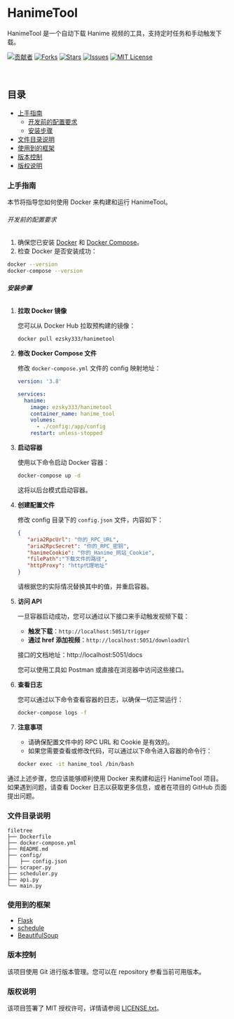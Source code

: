 # HanimeTool

HanimeTool 是一个自动下载 Hanime 视频的工具，支持定时任务和手动触发下载。

<!-- PROJECT SHIELDS -->

[![贡献者][contributors-shield]][contributors-url]
[![Forks][forks-shield]][forks-url]
[![Stars][stars-shield]][stars-url]
[![Issues][issues-shield]][issues-url]
[![MIT License][license-shield]][license-url]

<!-- PROJECT LOGO -->
<br />

## 目录

- [上手指南](#上手指南)
  - [开发前的配置要求](#开发前的配置要求)
  - [安装步骤](#安装步骤)
- [文件目录说明](#文件目录说明)
- [使用到的框架](#使用到的框架)
- [版本控制](#版本控制)
- [版权说明](#版权说明)

### 上手指南

本节将指导您如何使用 Docker 来构建和运行 HanimeTool。

###### 开发前的配置要求

1. 确保您已安装 [Docker](https://docs.docker.com/get-docker/) 和 [Docker Compose](https://docs.docker.com/compose/install/)。
2. 检查 Docker 是否安装成功：

```sh
docker --version
docker-compose --version
```

###### **安装步骤**

1. **拉取 Docker 镜像**

   您可以从 Docker Hub 拉取预构建的镜像：

   ```sh
   docker pull ezsky333/hanimetool
   ```

2. **修改 Docker Compose 文件**

   修改 `docker-compose.yml` 文件的 config 映射地址：

   ```yaml
   version: '3.8'

   services:
     hanime:
       image: ezsky333/hanimetool
       container_name: hanime_tool
       volumes:
         - ./config:/app/config
       restart: unless-stopped
   ```

3. **启动容器**

   使用以下命令启动 Docker 容器：

   ```sh
   docker-compose up -d
   ```

   这将以后台模式启动容器。

4. **创建配置文件**

   修改 config 目录下的 `config.json` 文件，内容如下：

   ```json
   {
      "aria2RpcUrl": "你的_RPC_URL",
      "aria2RpcSecret": "你的_RPC_密钥",
      "hanimeCookie": "你的_Hanime_网站_Cookie",
      "filePath":"下载文件的路径",
      "httpProxy": "http代理地址"
   }
   ```

   请根据您的实际情况替换其中的值，并重启容器。

5. **访问 API**

   一旦容器启动成功，您可以通过以下接口来手动触发视频下载：

   - **触发下载**：`http://localhost:5051/trigger`
   - **通过 href 添加视频**：`http://localhost:5051/downloadUrl`

   接口的文档地址：http://localhost:5051/docs

   您可以使用工具如 Postman 或直接在浏览器中访问这些接口。

6. **查看日志**

   您可以通过以下命令查看容器的日志，以确保一切正常运行：

   ```sh
   docker-compose logs -f
   ```

7. **注意事项**

   - 请确保配置文件中的 RPC URL 和 Cookie 是有效的。
   - 如果您需要查看或修改代码，可以通过以下命令进入容器的命令行：

   ```sh
   docker exec -it hanime_tool /bin/bash
   ```

通过上述步骤，您应该能够顺利使用 Docker 来构建和运行 HanimeTool 项目。如果遇到问题，请查看 Docker 日志以获取更多信息，或者在项目的 GitHub 页面提出问题。

### 文件目录说明

```
filetree 
├── Dockerfile
├── docker-compose.yml
├── README.md
├── config/
│   ├── config.json
├── scraper.py
├── scheduler.py
├── api.py
└── main.py
```

### 使用到的框架

- [Flask](https://flask.palletsprojects.com)
- [schedule](https://schedule.readthedocs.io)
- [BeautifulSoup](https://www.crummy.com/software/BeautifulSoup/bs4/doc/)

### 版本控制

该项目使用 Git 进行版本管理。您可以在 repository 参看当前可用版本。

### 版权说明

该项目签署了 MIT 授权许可，详情请参阅 [LICENSE.txt](https://github.com/eventhorizonsky/HanimeTool/blob/master/LICENSE.txt)。

<!-- links -->
[your-project-path]: eventhorizonsky/HanimeTool
[contributors-shield]: https://img.shields.io/github/contributors/eventhorizonsky/HanimeTool.svg?style=flat-square
[contributors-url]: https://github.com/eventhorizonsky/HanimeTool/graphs/contributors
[forks-shield]: https://img.shields.io/github/forks/eventhorizonsky/HanimeTool.svg?style=flat-square
[forks-url]: https://github.com/eventhorizonsky/HanimeTool/network/members
[stars-shield]: https://img.shields.io/github/stars/eventhorizonsky/HanimeTool.svg?style=flat-square
[stars-url]: https://github.com/eventhorizonsky/HanimeTool/stargazers
[issues-shield]: https://img.shields.io/github/issues/eventhorizonsky/HanimeTool.svg?style=flat-square
[issues-url]: https://img.shields.io/github/issues/eventhorizonsky/HanimeTool.svg
[license-shield]: https://img.shields.io/github/license/eventhorizonsky/HanimeTool.svg?style=flat-square
[license-url]: https://github.com/eventhorizonsky/HanimeTool/blob/master/LICENSE.txt
